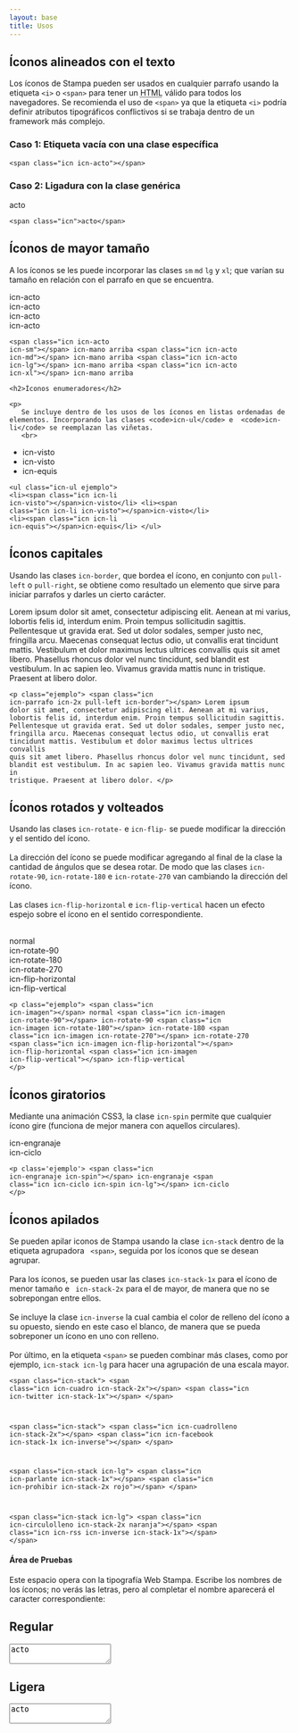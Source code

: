 ```yaml
---
layout: base
title: Usos
---
```

<div class='content'>

<h2>Íconos alineados con el texto </h2>

<p>Los íconos de Stampa pueden ser usados en cualquier parrafo usando la etiqueta <code>&lti&gt</code> o <code>&ltspan&gt</code> para tener un <acronym title='Hypertext Markup Language'>HTML</acronym> válido para todos los navegadores. Se recomienda el uso de <code>&ltspan&gt</code> ya que la etiqueta <code>&lti&gt</code> podría definir atributos tipográficos conflictivos si se trabaja dentro de un framework más complejo.</p>

<h3>Caso 1: Etiqueta vacía con una clase específica</h3>
<p class='ejemplo'><span class="icn icn-acto icn-lg"></span></p>
<code>&lt;span class=&quot;icn icn-acto&quot;&gt;&lt;/span&gt;</code>
<h3>Caso 2: Ligadura con la clase genérica</h3>
<p class='ejemplo'><span class="icn icn-lg">acto</span></p>
<code>&lt;span class=&quot;icn&quot;&gt;acto&lt;/span&gt;</code>


<h2>Íconos de mayor tamaño </h2>

<p>
    A los íconos se les puede incorporar las clases <code>sm</code> <code>md</code> <code>lg</code> y <code>xl</code>; que varían su tamaño en relación con el parrafo en que se encuentra. 
    <br>
</p>


<p class='ejemplo'>
<span class="icn icn-acto icn-sm"></span> icn-acto <br>
<span class="icn icn-acto icn-md"></span> icn-acto <br>
<span class="icn icn-acto icn-lg"></span> icn-acto <br>
<span class="icn icn-acto icn-xl"></span> icn-acto 
</p>

<code class='bloque'>&lt;span class=&quot;icn icn-acto icn-sm&quot;&gt;&lt;/span&gt; icn-mano arriba
&lt;span class=&quot;icn icn-acto icn-md&quot;&gt;&lt;/span&gt; icn-mano arriba
&lt;span class=&quot;icn icn-acto icn-lg&quot;&gt;&lt;/span&gt; icn-mano arriba
&lt;span class=&quot;icn icn-acto icn-xl&quot;&gt;&lt;/span&gt; icn-mano arriba 
</code>

    <h2>Íconos enumeradores</h2>

    <p>
       Se incluye dentro de los usos de los íconos en listas ordenadas de elementos. Incorporando las clases <code>icn-ul</code> e  <code>icn-li</code> se reemplazan las viñetas.
       <br>
   </p>

<ul class="icn-ul ejemplo">
    <li><span class="icn icn-li icn-visto"></span>icn-visto</li>
    <li><span class="icn icn-li icn-visto"></span>icn-visto</li>
    <li><span class="icn icn-li icn-equis"></span>icn-equis</li>
</ul>

<code class='bloque'>&lt;ul class=&quot;icn-ul ejemplo&quot;&gt;
    &lt;li&gt;&lt;span class=&quot;icn icn-li icn-visto&quot;&gt;&lt;/span&gt;icn-visto&lt;/li&gt;
    &lt;li&gt;&lt;span class=&quot;icn icn-li icn-visto&quot;&gt;&lt;/span&gt;icn-visto&lt;/li&gt;
    &lt;li&gt;&lt;span class=&quot;icn icn-li icn-equis&quot;&gt;&lt;/span&gt;icn-equis&lt;/li&gt;
&lt;/ul&gt;</code>

  <h2>Íconos capitales</h2>

  <p>
    Usando las clases <code>icn-border</code>, que bordea el ícono, en conjunto con <code>pull-left</code> o <code>pull-right</code>, se obtiene como resultado un elemento que sirve para iniciar parrafos y darles un cierto carácter.
    <br>
</p>

<p class="ejemplo">
    <span class="icn icn-parrafo icn-2x pull-left icn-border"></span>
    Lorem ipsum dolor sit amet, consectetur adipiscing elit. Aenean at mi varius, lobortis felis id, interdum enim. Proin tempus sollicitudin sagittis. Pellentesque ut gravida erat. Sed ut dolor sodales, semper justo nec, fringilla arcu. Maecenas consequat lectus odio, ut convallis erat tincidunt mattis. Vestibulum et dolor maximus lectus ultrices convallis quis sit amet libero. Phasellus rhoncus dolor vel nunc tincidunt, sed blandit est vestibulum. In ac sapien leo. Vivamus gravida mattis nunc in tristique. Praesent at libero dolor. 
</p>

<code class='bloque'>&lt;p class=&quot;ejemplo&quot;&gt;
    &lt;span class=&quot;icn icn-parrafo icn-2x pull-left icn-border&quot;&gt;&lt;/span&gt;
    Lorem ipsum dolor sit amet, consectetur adipiscing elit. Aenean at mi varius, lobortis 
    felis id, interdum enim. Proin tempus sollicitudin sagittis. Pellentesque ut gravida
    erat. Sed ut dolor sodales, semper justo nec, fringilla arcu. Maecenas consequat lectus odio, 
    ut convallis erat tincidunt mattis. Vestibulum et dolor maximus lectus ultrices convallis 
    quis sit amet libero. Phasellus rhoncus dolor vel nunc tincidunt, sed blandit est vestibulum. 
    In ac sapien leo. Vivamus gravida mattis nunc in tristique. Praesent at libero dolor.
&lt;/p&gt;</code>

<h2>Íconos rotados y volteados</h2>

<p>
    Usando las clases <code>icn-rotate-</code> e <code>icn-flip-</code> se puede modificar la dirección y el sentido del ícono.
    <br><br>
    La dirección del ícono se puede modificar agregando al final de la clase la cantidad de ángulos que se desea rotar. De modo que las clases <code>icn-rotate-90</code>, <code>icn-rotate-180</code> e <code>icn-rotate-270</code> van cambiando la dirección del ícono.
    <br><br>
    Las clases <code>icn-flip-horizontal</code> e <code>icn-flip-vertical</code> hacen un efecto espejo sobre el ícono en el sentido correspondiente.
    <br><br>
</p>

<p class="ejemplo">
    <span class="icn icn-imagen"></span> normal <br>
    <span class="icn icn-imagen icn-rotate-90"></span> icn-rotate-90 <br>
    <span class="icn icn-imagen icn-rotate-180"></span> icn-rotate-180 <br>
    <span class="icn icn-imagen icn-rotate-270"></span> icn-rotate-270 <br>
    <span class="icn icn-imagen icn-flip-horizontal"></span> icn-flip-horizontal <br>
    <span class="icn icn-imagen icn-flip-vertical"></span>  icn-flip-vertical 
</p>

<code class='bloque'>&lt;p class=&quot;ejemplo&quot;&gt;
    &lt;span class=&quot;icn icn-imagen&quot;&gt;&lt;/span&gt; normal
    &lt;span class=&quot;icn icn-imagen icn-rotate-90&quot;&gt;&lt;/span&gt; icn-rotate-90
    &lt;span class=&quot;icn icn-imagen icn-rotate-180&quot;&gt;&lt;/span&gt; icn-rotate-180
    &lt;span class=&quot;icn icn-imagen icn-rotate-270&quot;&gt;&lt;/span&gt; icn-rotate-270
    &lt;span class=&quot;icn icn-imagen icn-flip-horizontal&quot;&gt;&lt;/span&gt; icn-flip-horizontal
    &lt;span class=&quot;icn icn-imagen icn-flip-vertical&quot;&gt;&lt;/span&gt;  icn-flip-vertical 
&lt;/p&gt;</code>

<h2>Íconos giratorios</h2>

<p>
    Mediante una animación CSS3, la clase <code>icn-spin</code> permite que cualquier ícono gire (funciona de mejor manera con aquellos circulares).
    <br>
</p>


<p class='ejemplo'>
    <span class="icn icn-engranaje icn-spin"></span> icn-engranaje <br>
    <span class="icn icn-ciclo icn-spin icn-lg"></span> icn-ciclo
</p>

<code class='bloque'>&lt;p class='ejemplo'&gt;
    &lt;span class=&quot;icn icn-engranaje icn-spin&quot;&gt;&lt;/span&gt; icn-engranaje
    &lt;span class=&quot;icn icn-ciclo icn-spin icn-lg&quot;&gt;&lt;/span&gt; icn-ciclo
&lt;/p&gt;</code>

<h2>Íconos apilados</h2>

<p>
    Se pueden apilar iconos de Stampa usando la clase <code>icn-stack</code> dentro de la etiqueta agrupadora <code> &ltspan&gt</code>, seguida por los íconos que se desean agrupar.
    <br>
    <br>
    Para los íconos, se pueden usar las clases <code>icn-stack-1x</code> para el ícono de menor tamaño e <code> icn-stack-2x</code> para el de mayor, de manera que no se sobrepongan entre ellos.
    <br>
    <br>
    Se incluye la clase <code>icn-inverse</code> la cual cambia el color de relleno del ícono a su opuesto, siendo en este caso el blanco, de manera que se pueda sobreponer un ícono en uno con relleno.
    <br>
    <br>
    Por último, en la etiqueta <code>&ltspan&gt</code> se pueden combinar más clases, como por ejemplo, <code>icn-stack icn-lg</code> para hacer una agrupación de una escala mayor.
</p>

<p class="ejemplo">
<span class="icn-stack">
    <span class="icn icn-cuadro icn-stack-2x"></span>
    <span class="icn icn-twitter icn-stack-1x"></span>
</span>

<span class="icn-stack">
    <span class="icn icn-cuadrolleno icn-stack-2x"></span>
    <span class="icn icn-facebook icn-stack-1x icn-inverse"></span>
</span>


<span class="icn-stack icn-lg">
    <span class="icn icn-parlante icn-stack-1x"></span>
    <span class="icn icn-prohibir icn-stack-2x rojo"></span>
</span>

<span class="icn-stack icn-lg">
    <span class="icn icn-circulolleno icn-stack-2x naranja"></span>
    <span class="icn icn-rss  icn-inverse icn-stack-1x"></span>
</span>
</p>

<code class='bloque'>&lt;span class=&quot;icn-stack&quot;&gt;
    &lt;span class=&quot;icn icn-cuadro icn-stack-2x&quot;&gt;&lt;/span&gt;
    &lt;span class=&quot;icn icn-twitter icn-stack-1x&quot;&gt;&lt;/span&gt;
&lt;/span&gt;

&lt;span class=&quot;icn-stack&quot;&gt;
    &lt;span class=&quot;icn icn-cuadrolleno icn-stack-2x&quot;&gt;&lt;/span&gt;
    &lt;span class=&quot;icn icn-facebook icn-stack-1x icn-inverse&quot;&gt;&lt;/span&gt;
&lt;/span&gt;


&lt;span class=&quot;icn-stack icn-lg&quot;&gt;
    &lt;span class=&quot;icn icn-parlante icn-stack-1x&quot;&gt;&lt;/span&gt;
    &lt;span class=&quot;icn icn-prohibir icn-stack-2x rojo&quot;&gt;&lt;/span&gt;
&lt;/span&gt;

&lt;span class=&quot;icn-stack icn-lg&quot;&gt;
    &lt;span class=&quot;icn icn-circulolleno icn-stack-2x naranja&quot;&gt;&lt;/span&gt;
    &lt;span class=&quot;icn icn-rss  icn-inverse icn-stack-1x&quot;&gt;&lt;/span&gt;
&lt;/span&gt;</code>


<h4>Área de Pruebas</h4>
<p>Este espacio opera con la tipografía Web Stampa. Escribe los nombres de los íconos; no verás las letras, pero al completar el nombre aparecerá el caracter correspondiente:</p>
<h2>Regular</h2>
<textarea class='icn icn-xl'>acto</textarea>
<h2>Ligera</h2>
<textarea class='icn icn-light icn-xl'>acto</textarea>
</div>
